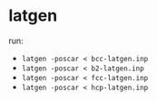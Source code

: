 # latgen

run:
- `latgen -poscar < bcc-latgen.inp`
- `latgen -poscar < b2-latgen.inp`
- `latgen -poscar < fcc-latgen.inp`
- `latgen -poscar < hcp-latgen.inp`

